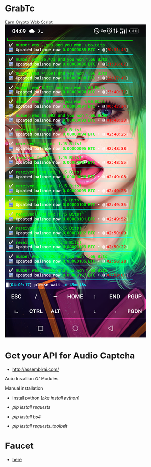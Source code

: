 # GrabTc

Earn Crypto Web Script
![image](https://github.com/sixteen-crypto/grabtc/blob/main/Screenshot_20230821-040920.png)

# Get your API for Audio Captcha
  - http://assemblyai.com/

Auto Installion Of Modules

Manual installation

 - install python [_pkg install python_]

 - _pip install requests_

 - _pip install bs4_

 - _pip install requests_toolbelt_

# Faucet
 - [here](https://shorturl.at/cjluD)
